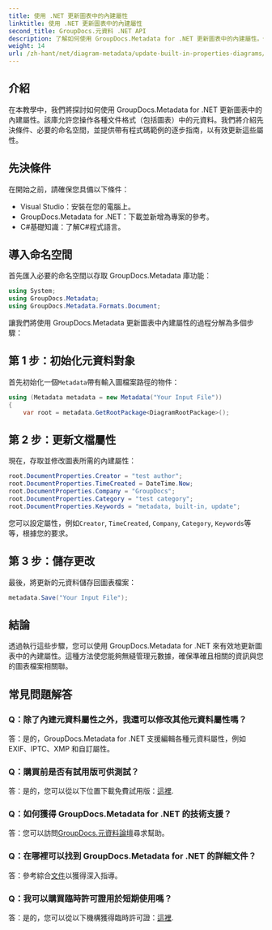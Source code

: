 ```yaml
---
title: 使用 .NET 更新圖表中的內建屬性
linktitle: 使用 .NET 更新圖表中的內建屬性
second_title: GroupDocs.元資料 .NET API
description: 了解如何使用 GroupDocs.Metadata for .NET 更新圖表中的內建屬性。使用程式碼範例無縫修改元資料。
weight: 14
url: /zh-hant/net/diagram-metadata/update-built-in-properties-diagrams/
---
```

## 介紹
在本教學中，我們將探討如何使用 GroupDocs.Metadata for .NET 更新圖表中的內建屬性。該庫允許您操作各種文件格式（包括圖表）中的元資料。我們將介紹先決條件、必要的命名空間，並提供帶有程式碼範例的逐步指南，以有效更新這些屬性。

## 先決條件

在開始之前，請確保您具備以下條件：

- Visual Studio：安裝在您的電腦上。
- GroupDocs.Metadata for .NET：下載並新增為專案的參考。
- C#基礎知識：了解C#程式語言。

## 導入命名空間

首先匯入必要的命名空間以存取 GroupDocs.Metadata 庫功能：

```csharp
using System;
using GroupDocs.Metadata;
using GroupDocs.Metadata.Formats.Document;
```

讓我們將使用 GroupDocs.Metadata 更新圖表中內建屬性的過程分解為多個步驟：

## 第 1 步：初始化元資料對象

首先初始化一個`Metadata`帶有輸入圖檔案路徑的物件：

```csharp
using (Metadata metadata = new Metadata("Your Input File"))
{
    var root = metadata.GetRootPackage<DiagramRootPackage>();
```

## 第 2 步：更新文檔屬性

現在，存取並修改圖表所需的內建屬性：

```csharp
root.DocumentProperties.Creator = "test author";
root.DocumentProperties.TimeCreated = DateTime.Now;
root.DocumentProperties.Company = "GroupDocs";
root.DocumentProperties.Category = "test category";
root.DocumentProperties.Keywords = "metadata, built-in, update";
```

您可以設定屬性，例如`Creator`, `TimeCreated`, `Company`, `Category`, `Keywords`等等，根據您的要求。

## 第 3 步：儲存更改

最後，將更新的元資料儲存回圖表檔案：

```csharp
metadata.Save("Your Input File");
```

## 結論

透過執行這些步驟，您可以使用 GroupDocs.Metadata for .NET 來有效地更新圖表中的內建屬性。這種方法使您能夠無縫管理元數據，確保準確且相關的資訊與您的圖表檔案相關聯。


## 常見問題解答

### Q：除了內建元資料屬性之外，我還可以修改其他元資料屬性嗎？
答：是的，GroupDocs.Metadata for .NET 支援編輯各種元資料屬性，例如 EXIF、IPTC、XMP 和自訂屬性。

### Q：購買前是否有試用版可供測試？
答：是的，您可以從以下位置下載免費試用版：[這裡](https://releases.groupdocs.com/).

### Q：如何獲得 GroupDocs.Metadata for .NET 的技術支援？
答：您可以訪問[GroupDocs.元資料論壇](https://forum.groupdocs.com/c/metadata/14)尋求幫助。

### Q：在哪裡可以找到 GroupDocs.Metadata for .NET 的詳細文件？
答：參考綜合[文件](https://tutorials.groupdocs.com/metadata/net/)以獲得深入指導。

### Q：我可以購買臨時許可證用於短期使用嗎？
答：是的，您可以從以下機構獲得臨時許可證：[這裡](https://purchase.groupdocs.com/temporary-license/).
